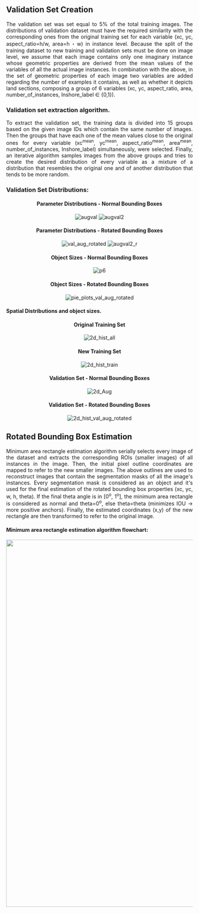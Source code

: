 ## Validation Set Creation

<div align="justify">
The validation set was set equal to 5% of the total training images. The distributions of validation dataset must have the required similarity with the corresponding ones from the original training set for each variable (xc, yc, aspect_ratio=h/w, area=h・w) in instance level. Because the split of the training dataset to new training and validation sets must be done on image level, we assume that each image contains only one imaginary instance whose geometric properties are derived from the mean values of the variables of all the actual image instances. In combination with the above, in the set of geometric properties of each image two variables are added regarding the number of examples it contains, as well as whether it depicts land sections, composing a group of 6 variables (xc, yc, aspect_ratio, area, number_of_instances, Inshore_label ∈ {0,1}).


### Validation set extraction algorithm.

To extract the validation set, the training data is divided into 15 groups based on the given image IDs which contain the same number of images. Then the groups that have each one of the mean values close to the original ones for every variable (xc<sup>mean</sup>, yc<sup>mean</sup>, aspect_ratio<sup>mean</sup>, area<sup>mean</sup>, number_of_instances, Inshore_label) simultaneously, were selected. Finally, an iterative algorithm samples images from the above groups and tries to create the desired distribution of every variable as a mixture of a distribution that resembles the original one and of another distribution that tends to be more random.

</div align="justify">

### Validation Set Distributions:

<div align="center">
  
#### Parameter Distributions - Normal Bounding Boxes
![augval](https://user-images.githubusercontent.com/74200033/165345774-2edc4487-f2de-460f-b860-784103d067e3.png)
![augval2](https://user-images.githubusercontent.com/74200033/165345776-686ed0de-e2f0-4374-bd64-51f5c58aa4f8.png)


#### Parameter Distributions - Rotated Bounding Boxes
![val_aug_rotated](https://user-images.githubusercontent.com/74200033/165337119-61e5b2b7-1990-4d12-bbb3-b5088afa52fb.png)
![augval2_r](https://user-images.githubusercontent.com/74200033/165337481-9c99a509-f23b-42bc-93a8-f20a6fad10af.png)
  
#### Object Sizes - Normal Bounding Boxes 
![p6](https://user-images.githubusercontent.com/74200033/165338892-0cfc0216-f070-469a-aaa5-6344bf72f364.png)

#### Object Sizes - Rotated Bounding Boxes
![pie_plots_val_aug_rotated](https://user-images.githubusercontent.com/74200033/165339398-74e270fa-3340-40e2-98a2-8989b228e2ce.png)
  
</div align="center">  

#### Spatial Distributions and object sizes. 

<div align="center">

#### Original Training Set  
![2d_hist_all](https://user-images.githubusercontent.com/74200033/165340114-92183f8b-ef4a-4464-8291-3ec59f226b5b.png)
  
#### New Training Set   
![2d_hist_train](https://user-images.githubusercontent.com/74200033/165340133-c20add48-480a-4cb2-ace6-1ca1e9289ec0.png)
  
#### Validation Set - Normal Bounding Boxes  
![2d_Aug](https://user-images.githubusercontent.com/74200033/165340167-54c26260-fc78-4e2f-888d-eaee5ce044d2.png)
  
#### Validation Set - Rotated Bounding Boxes
![2d_hist_val_aug_rotated](https://user-images.githubusercontent.com/74200033/165340217-ba3286e4-a884-41fc-88ae-4b2d5e627a4f.png)
  
</div align="center">
 
 
## Rotated Bounding Box Estimation

<div align="justify">
Minimum area rectangle estimation algorithm serially selects every image of the dataset and extracts the corresponding ROIs (smaller images) of all instances in the image. Then, the initial pixel outline coordinates are mapped to refer to the new smaller images. The above outlines are used to reconstruct images that contain the segmentation masks of all the image's instances. Every segmentation mask is considered as an object and it's used for the final estimation of the rotated bounding box properties (xc, yc, w, h, theta). If the final theta angle is in [0<sup>o</sup>,  1<sup>o</sup>], the minimum area rectangle is considered as normal and theta=0<sup>o</sup>, else theta=theta (minimizes IOU → more positive anchors). Finally, the estimated coordinates (x,y) of the new rectangle are then transformed to refer to the original image.
</div align="justify">  

#### Minimum area rectangle estimation algorithm flowchart:
<div align="center">
<img src="https://user-images.githubusercontent.com/74200033/164459112-c839abf7-840a-4fb7-8d41-1870df7dca12.jpg" width="700" height="990">
</div align="center">
